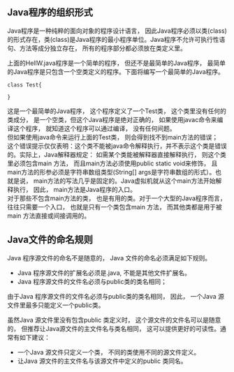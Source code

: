 ## Java程序的组织形式
Java程序是一种纯粹的面向对象的程序设计语言， 因此Java程序必须以类(class)的形式存在，类(class)是Java程序的最小程序单位。Java程序不允许可执行性语句、方法等成分独立存在， 所有的程序部分都必须放在类定义里。

上面的HellW.java程序是一个简单的程序， 但还不是最简单的Java程序， 最简单的Java程序是只包含一个空类定义的程序。下面将编写一个最简单的Java程序。
```
class Test{

}
```
这是一个最简单的Java程序， 这个程序定义了一个Test类， 这个类里没有任何的类成分， 是一个空类，但这个Java程序是绝对正确的， 如果使用javac命令来编译这个程序， 就知道这个程序可以通过编译， 没有任何间题。  
但如果使用java命令来运行上面的Test类， 则会得到找不到main方法的错误；  
这个错误提示仅仅表明：这个类不能被java命令解释执行，并不表示这个类是错误的。实际上，Java解释器规定： 如需某个类能被解释器直接解释执行， 则这个类里必须包含main 方法， 而且main方法必须使用public static void来修饰， 且main方法的形参必须是字符串数组类型(String[] args是字符串数组的形式）。也就是说， main方法的写法几乎是固定的。Java虚拟机就从这个main方法开始解释执行， 因此， main方法是Java程序的入口。  
对于那些不包含main方法的类， 也是有用的类。对于一个大型的Java程序而言， 往往只需要一个入口， 也就是只有一个类包含main 方法， 而其他类都是用于被main 方法直接或间接调用的。


## Java文件的命名规则
Java 程序源文件的命名不是随意的， Java 文件的命名必须满足如下规则。
- Java 程序源文件的扩展名必须是.java, 不能是其他文件扩展名。
- Java 程序源文件的文件名必须与public类的类名相同；

由于Java 程序源文件的文件名必须与public类的类名相同， 因此， 一个Java 源文件里最多只能定义一个public类。

虽然Java 源文件里没有包含public 类定义时， 这个源文件的文件名可以是随意的， 但推荐让Java源文件的主文件名与类名相同， 这可以提供更好的可读性。通常有如下建议：
- 一个Java 源文件只定义一个类， 不同的类使用不同的源文件定义。
- 让Java 源文件的主文件名与该源文件中定义的public 类同名。
